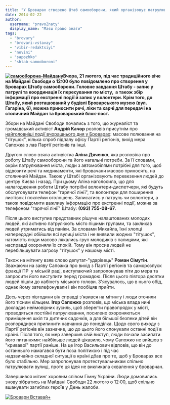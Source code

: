 ```yaml
---
title: "У Броварах створено Штаб самооборони, який організовує патрулювання міста"
date: 2014-02-22
author: 
  username: "pravoZnaty"
  display_name: "Маєш право знати"
tags: 
  - "brovary"
  - "brovari-vstavay"
  - "vibir-redaktsiyi"
  - "novini"
  - "sapozhko"
  - "shtab-samooboroni"
---
```


**[![самооборона-Майдану](https://mpz.brovary.org/wp-content/uploads/2014/02/samooborona-Maydanu.jpg)](https://mpz.brovary.org/wp-content/uploads/2014/02/samooborona-Maydanu.jpg)Вчора, 21 лютого, під час традиційного віче на Майдані Свободи о 12:00 було повідомлено про створення у Броварах Штабу самооборони. Головне завдання Штабу - запис у патрулі та координація їх пересування по місту,  а також збір інформації про екстренні події й запис у волонтери. Крім того, до Штабу, який розташований у будівлі Броварського музею (вул. Гагаріна, 6), можна приносити речі, ліки та харчі для передачі на столичний Майдан та броварський блок-пост.**

Збори на Майдані Свободи почались з того, що журналіст та громадський активіст **Андрій Качор** розповів присутнім про [найголовніші події вчорашнього дня у Броварах]( https://mpz.brovary.org/revolyutsiya-v-brovarah-hronika-20-sichnya/): масове полювання на "тітушок", кілька спроб підпалу офісу Партії регіонів, вихід мера Сапожка з лав Партії регіонів та інші.

Другою слово взяла активістка **Аліна Дяченко**, яка розповіла про роботу Штабу самооборони та його нагальні потреби. За її словами, окрім патрулювання міста, люди з автомобілями потрібні для того, щоб відвозити речі та медикаменти, які бровачани масово приносять, на столичний Майдан. Також у Штабі організовують перевезення людей до центру Києва і назад. При цьому Аліна наголосила, що для налагодження роботи Штабу потрібні волонтери-диспетчери, які будуть обслуговувати телефон "гарячої лінії", та волонтери для поширення листівок і поклейки оголошень. Записатись у патруль чи волонтери, а також повідомити важливу інформацію про екстренні події, можна за телефоном "гарячої лінії" Штабу: **(093) 755-08-67**.

Після цього виступив представник рішуче налаштованих молодих людей, які активно патрулюють місто пішими групами, та закликав людей утриматись від паніки. За словами Михайла, їхні хлопці напередодні обійшли всі вулиці міста і не виявили жодних "тітушок", натомість люди масово лякались груп молодиків з палицями, які насправді охороняли їх спокій. Тому він просив людей не перебільшувати загрозу "тітушок" у нашому місті.

Також на мітингу взяв слово депутат-"ударівець" **Роман Сімутін**. Зважаючи на заяву Сапожка про вихід з Партії регіонів та саморозпуск фракції ПР  у міській раді, виступаючий запропонував піти до мера та запросити його виступити перед громадою. Після цього півтора десятки людей пішли до кабінету міського голови. З'ясувалось, що в нього обід, однак йому зателефонували і він пообіцяв прийти.

Десь через півгодини він справді з'явився на мітингу і люди оточили його тісним кільцем. **Ігор Сапожко** розповів, що міська влада нині докладає неймовірних зусиль, щоб зберегти правопрядок у місті, проводяться постійні патрулювання, посилено охороняються приміщення шкіл та дитячих садочків, а для більшої безпеки дітей він розпорядився припинити навчання до понеділка. Щодо свого виходу з Партії регіонів він зазначив, що до цього його спонукали останні події в країні. Після того, як мер завершив свій виступ, люди почали засипати його питаннями: найбільше людей цікавило, чому Сапожко не вийшов з "кривавої" партії раніше. На це Ігор Васильович відповів, що він до останнього намагався бути поза політикою і під час надзвичайно складної ситуації в країні дбав про те, щоб у Броварах все було стабільно. Мер запропонував протестувальникам спільно патрулювати вулиці, проте ця ідея не викликала схвалення у броварчан.

Завершився мітинг хоровим співом Гімну України. Люди домовились знову зібратись на Майдані Свободи 22 лютого о 12:00, щоб спільно вшанувати загиблих героїв у День жалоби.

[![Бровари Вставай+](https://mpz.brovary.org/wp-content/uploads/2014/02/Brovari-Vstavay-.png)](https://mpz.brovary.org/wp-content/uploads/2014/02/Brovari-Vstavay-.png)

